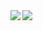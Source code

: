 <a href="https://github.com/anuraghazra/github-readme-stats">
  <img align="left" src="https://github-readme-stats.vercel.app/api/top-langs/?username=Hero-exe&theme=catppuccin_mocha&layout=compact&langs_count=6" />
</a>
<a href="https://github.com/anuraghazra/github-readme-stats">
  <img align="left" src="https://github-readme-stats.vercel.app/api?username=Hero-exe&count_private=true&show_icons=true&theme=catppuccin_mocha&rank_icon=github" />
</a>
